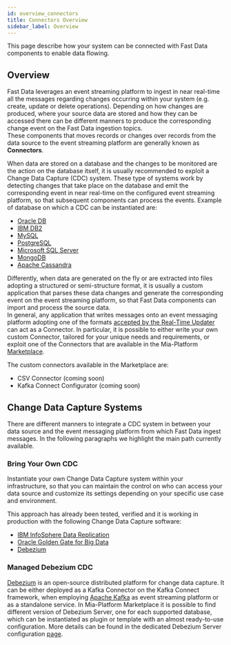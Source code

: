 ```yaml
---
id: overview_connectors
title: Connectors Overview
sidebar_label: Overview
---
```


This page describe how your system can be connected with Fast Data components to enable data flowing.

## Overview

Fast Data leverages an event streaming platform to ingest in near real-time all the messages regarding changes occurring within your system (e.g. create, update or delete operations).
Depending on how changes are produced, where your source data are stored and how they can be accessed there can be different manners to produce the corresponding change event on the Fast Data ingestion topics.  
These components that moves records or changes over records from the data source to the event streaming platform are generally known as **Connectors**.

When data are stored on a database and the changes to be monitored are the action on the database itself, it is usually recommended to exploit a Change Data Capture (CDC) system. These type of systems work by detecting changes that take place on the database and emit the corresponding event in near real-time on the configured event streaming platform, so that subsequent components can process the events. Example of database on which a CDC can be instantiated are:

- [Oracle DB](https://www.oracle.com/database/)
- [IBM DB2](https://www.ibm.com/products/db2/database)
- [MySQL](https://www.mysql.com/)
- [PostgreSQL](https://www.postgresql.org/)
- [Microsoft SQL Server](https://www.microsoft.com/en-us/sql-server/)
- [MongoDB](https://www.mongodb.com/)
- [Apache Cassandra](https://cassandra.apache.org/)

Differently, when data are generated on the fly or are extracted into files adopting a structured or semi-structure format, it is usually a custom application that parses these data changes and generate the corresponding event on the event streaming platform, so that Fast Data components can import and process the source data.  
In general, any application that writes messages onto an event messaging platform adopting one of the formats [accepted by the Real-Time Updater](/fast_data/inputs_and_outputs.md#data-change-message) can act as a Connector.
In particular, it is possible to either write your own custom Connector, tailored for your unique needs and requirements, or exploit one of the Connectors that are available in the Mia-Platform [Marketplace](/runtime_suite/mia-platform-plugins.md).

The custom connectors available in the Marketplace are:

- CSV Connector (coming soon)
- Kafka Connect Configurator (coming soon)

## Change Data Capture Systems

There are different manners to integrate a CDC system in between your data source and the event messaging platform from which Fast Data ingest messages. In the following paragraphs we highlight the main path currently available.

### Bring Your Own CDC

Instantiate your own Change Data Capture system within your infrastructure, so that you can maintain the control on who can access your data source and customize its settings depending on your specific use case and environment.

This approach has already been tested, verified and it is working in production with the following Change Data Capture software:

- [IBM InfoSphere Data Replication](https://www.ibm.com/products/data-replication)
- [Oracle Golden Gate for Big Data](https://www.oracle.com/integration/goldengate/)
- [Debezium](https://debezium.io/)

### Managed Debezium CDC

[Debezium](https://debezium.io/) is an open-source distributed platform for change data capture. It can be either deployed as a Kafka Connector on the Kafka Connect framework, when employing [Apache Kafka](https://kafka.apache.org/) as event streaming platform or as a standalone service.
In Mia-Platform Marketplace it is possible to find different version of Debezium Server, one for each supported database, which can be instantiated as plugin or template with an almost ready-to-use configuration.
More details can be found in the dedicated Debezium Server configuration [page](/fast_data/connectors/debezium_cdc.md).
